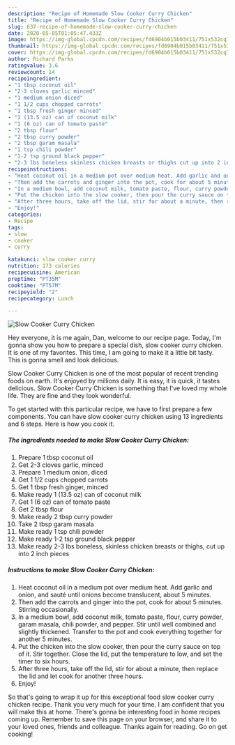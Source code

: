 ```yaml
---
description: "Recipe of Homemade Slow Cooker Curry Chicken"
title: "Recipe of Homemade Slow Cooker Curry Chicken"
slug: 637-recipe-of-homemade-slow-cooker-curry-chicken
date: 2020-05-05T01:05:47.433Z
image: https://img-global.cpcdn.com/recipes/fd6904b015b03411/751x532cq70/slow-cooker-curry-chicken-recipe-main-photo.jpg
thumbnail: https://img-global.cpcdn.com/recipes/fd6904b015b03411/751x532cq70/slow-cooker-curry-chicken-recipe-main-photo.jpg
cover: https://img-global.cpcdn.com/recipes/fd6904b015b03411/751x532cq70/slow-cooker-curry-chicken-recipe-main-photo.jpg
author: Richard Parks
ratingvalue: 3.6
reviewcount: 14
recipeingredient:
- "1 tbsp coconut oil"
- "2-3 cloves garlic minced"
- "1 medium onion diced"
- "1 1/2 cups chopped carrots"
- "1 tbsp fresh ginger minced"
- "1 (13.5 oz) can of coconut milk"
- "1 (6 oz) can of tomato paste"
- "2 tbsp flour"
- "2 tbsp curry powder"
- "2 tbsp garam masala"
- "1 tsp chili powder"
- "1-2 tsp ground black pepper"
- "2-3 lbs boneless skinless chicken breasts or thighs cut up into 2 inch pieces"
recipeinstructions:
- "Heat coconut oil in a medium pot over medium heat. Add garlic and onion, and sauté until onions become translucent, about 5 minutes."
- "Then add the carrots and ginger into the pot, cook for about 5 minutes. Stirring occasionally."
- "In a medium bowl, add coconut milk, tomato paste, flour, curry powder, garam masala, chili powder, and pepper. Stir until well combined and slightly thickened. Transfer to the pot and cook everything together for another 5 minutes."
- "Put the chicken into the slow cooker, then pour the curry sauce on top of it. Stir together. Close the lid, put the temperature to low, and set the timer to six hours."
- "After three hours, take off the lid, stir for about a minute, then replace the lid and let cook for another three hours."
- "Enjoy!"
categories:
- Recipe
tags:
- slow
- cooker
- curry

katakunci: slow cooker curry 
nutrition: 173 calories
recipecuisine: American
preptime: "PT35M"
cooktime: "PT57M"
recipeyield: "2"
recipecategory: Lunch

---
```



![Slow Cooker Curry Chicken](https://img-global.cpcdn.com/recipes/fd6904b015b03411/751x532cq70/slow-cooker-curry-chicken-recipe-main-photo.jpg)

Hey everyone, it is me again, Dan, welcome to our recipe page. Today, I'm gonna show you how to prepare a special dish, slow cooker curry chicken. It is one of my favorites. This time, I am going to make it a little bit tasty. This is gonna smell and look delicious.



Slow Cooker Curry Chicken is one of the most popular of recent trending foods on earth. It's enjoyed by millions daily. It is easy, it is quick, it tastes delicious. Slow Cooker Curry Chicken is something that I've loved my whole life. They are fine and they look wonderful.


To get started with this particular recipe, we have to first prepare a few components. You can have slow cooker curry chicken using 13 ingredients and 6 steps. Here is how you cook it.

<!--inarticleads1-->

##### The ingredients needed to make Slow Cooker Curry Chicken:

1. Prepare 1 tbsp coconut oil
1. Get 2-3 cloves garlic, minced
1. Prepare 1 medium onion, diced
1. Get 1 1/2 cups chopped carrots
1. Get 1 tbsp fresh ginger, minced
1. Make ready 1 (13.5 oz) can of coconut milk
1. Get 1 (6 oz) can of tomato paste
1. Get 2 tbsp flour
1. Make ready 2 tbsp curry powder
1. Take 2 tbsp garam masala
1. Make ready 1 tsp chili powder
1. Make ready 1-2 tsp ground black pepper
1. Make ready 2-3 lbs boneless, skinless chicken breasts or thighs, cut up into 2 inch pieces




<!--inarticleads2-->

##### Instructions to make Slow Cooker Curry Chicken:

1. Heat coconut oil in a medium pot over medium heat. Add garlic and onion, and sauté until onions become translucent, about 5 minutes.
1. Then add the carrots and ginger into the pot, cook for about 5 minutes. Stirring occasionally.
1. In a medium bowl, add coconut milk, tomato paste, flour, curry powder, garam masala, chili powder, and pepper. Stir until well combined and slightly thickened. Transfer to the pot and cook everything together for another 5 minutes.
1. Put the chicken into the slow cooker, then pour the curry sauce on top of it. Stir together. Close the lid, put the temperature to low, and set the timer to six hours.
1. After three hours, take off the lid, stir for about a minute, then replace the lid and let cook for another three hours.
1. Enjoy!




So that's going to wrap it up for this exceptional food slow cooker curry chicken recipe. Thank you very much for your time. I am confident that you will make this at home. There's gonna be interesting food in home recipes coming up. Remember to save this page on your browser, and share it to your loved ones, friends and colleague. Thanks again for reading. Go on get cooking!
